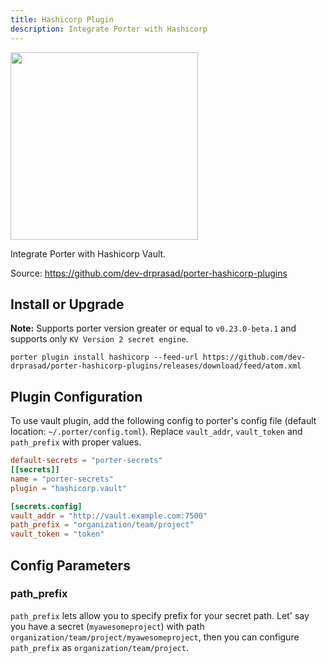 ```yaml
---
title: Hashicorp Plugin
description: Integrate Porter with Hashicorp
---
```


<img src="/images/plugins/hashicorp.png" class="mixin-logo" style="width: 300px"/>

Integrate Porter with Hashicorp Vault.

Source: https://github.com/dev-drprasad/porter-hashicorp-plugins

## Install or Upgrade

**Note:** Supports porter version greater or equal to `v0.23.0-beta.1` and supports only `KV Version 2 secret engine`.

```
porter plugin install hashicorp --feed-url https://github.com/dev-drprasad/porter-hashicorp-plugins/releases/download/feed/atom.xml
```

## Plugin Configuration

To use vault plugin, add the following config to porter's config file (default location: `~/.porter/config.toml`). Replace `vault_addr`, `vault_token` and `path_prefix` with proper values.

```toml
default-secrets = "porter-secrets"
[[secrets]]
name = "porter-secrets"
plugin = "hashicorp.vault"

[secrets.config]
vault_addr = "http://vault.example.com:7500"
path_prefix = "organization/team/project"
vault_token = "token"
```

## Config Parameters

### path_prefix

`path_prefix` lets allow you to specify prefix for your secret path. Let' say you have a secret (`myawesomeproject`) with path `organization/team/project/myawesomeproject`, then you can configure `path_prefix` as `organization/team/project`.